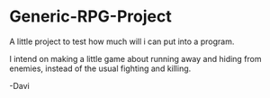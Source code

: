 # Generic-RPG-Project
A little project to test how much will i can put into a program.

I intend on making a little game about running away and hiding from enemies, instead of the usual fighting and killing.

-Davi
